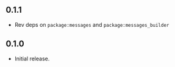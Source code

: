 ## 0.1.1

* Rev deps on `package:messages` and `package:messages_builder`

## 0.1.0

* Initial release.
